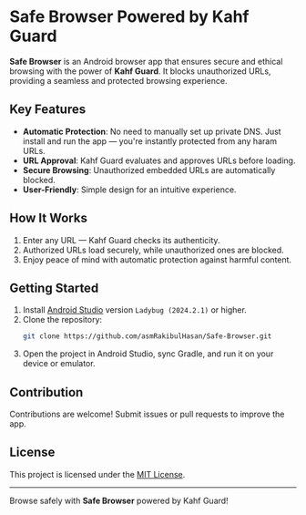 # Safe Browser Powered by Kahf Guard

**Safe Browser** is an Android browser app that ensures secure and ethical browsing with the power of **Kahf Guard**. It blocks unauthorized URLs, providing a seamless and protected browsing experience.

## Key Features
- **Automatic Protection**: No need to manually set up private DNS. Just install and run the app — you're instantly protected from any haram URLs.
- **URL Approval**: Kahf Guard evaluates and approves URLs before loading.
- **Secure Browsing**: Unauthorized embedded URLs are automatically blocked.
- **User-Friendly**: Simple design for an intuitive experience.

## How It Works
1. Enter any URL — Kahf Guard checks its authenticity.
2. Authorized URLs load securely, while unauthorized ones are blocked.
3. Enjoy peace of mind with automatic protection against harmful content.

## Getting Started
1. Install [Android Studio](https://developer.android.com/studio) version `Ladybug (2024.2.1)` or higher.
2. Clone the repository:
   ```bash
   git clone https://github.com/asmRakibulHasan/Safe-Browser.git
   ```
3. Open the project in Android Studio, sync Gradle, and run it on your device or emulator.

## Contribution
Contributions are welcome! Submit issues or pull requests to improve the app.

## License
This project is licensed under the [MIT License](LICENSE).

---

Browse safely with **Safe Browser** powered by Kahf Guard!
